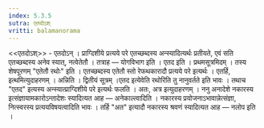 ```yaml
---
index: 5.3.5
sutra: एतदोऽश्
vritti: balamanorama
---
```


<<एतदोऽश्>> - एतदोऽन् । प्राग्दिशीये प्रत्यये परे एतच्छब्दस्य अन्स्यादित्यर्थः प्रतीयते, एवं सति एतच्छब्दस्य अनेव स्यात्, नत्वेतेतौ । तत्राह — योगविभाग इति । एतद इति । प्रथमसूत्रमिदम् । तस्य शेषपूरणम् "एतेतौ रथोः" इति । एतच्छब्दस्य एतेतौ स्तो रेफथकारादौ प्रत्यये परे इत्यर्थः । एतर्हि, इत्थमित्युदाहरणम् । अन्निति । द्वितीयं सूत्रम् ।एतद इत्येवेति रथोरिति तु नानुवर्तते इति भावः । तथाच "एतद" इत्यस्य अन्स्यात्प्राग्दिशीये परे इत्यर्थः फलति । अतः, अत्र इत्युदाहरणम् । ननु अनादेशे नकारस्य इत्संज्ञायामकारोऽन्तादेशः स्यादित्यत आह — अनेकाल्त्वादिति । नकारस्य प्रयोजनाऽभावान्नेत्संज्ञा, नित्स्वरस्य प्रत्ययविषयत्वादिति भावः । तर्हि "अत" इत्यादौ नकारस्य श्रवणं स्यादित्यत आह — नलोप इति । 